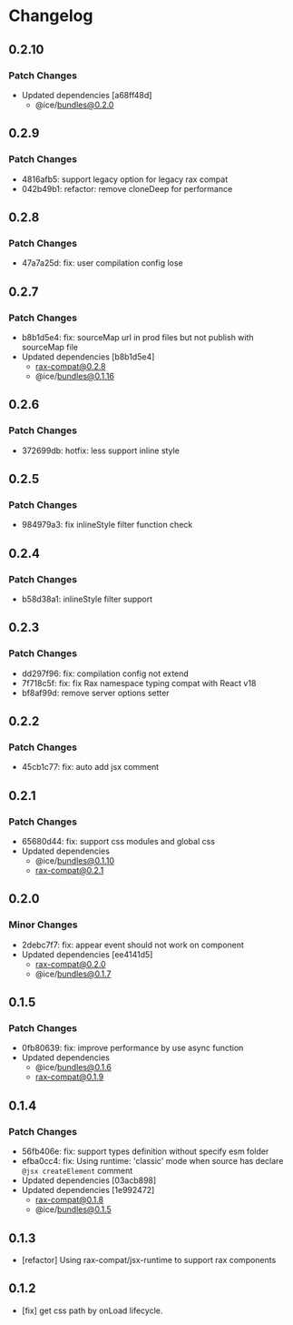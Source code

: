 # Changelog

## 0.2.10

### Patch Changes

- Updated dependencies [a68ff48d]
  - @ice/bundles@0.2.0

## 0.2.9

### Patch Changes

- 4816afb5: support legacy option for legacy rax compat
- 042b49b1: refactor: remove cloneDeep for performance

## 0.2.8

### Patch Changes

- 47a7a25d: fix: user compilation config lose

## 0.2.7

### Patch Changes

- b8b1d5e4: fix: sourceMap url in prod files but not publish with sourceMap file
- Updated dependencies [b8b1d5e4]
  - rax-compat@0.2.8
  - @ice/bundles@0.1.16

## 0.2.6

### Patch Changes

- 372699db: hotfix: less support inline style

## 0.2.5

### Patch Changes

- 984979a3: fix inlineStyle filter function check

## 0.2.4

### Patch Changes

- b58d38a1: inlineStyle filter support

## 0.2.3

### Patch Changes

- dd297f96: fix: compilation config not extend
- 7f718c5f: fix: fix Rax namespace typing compat with React v18
- bf8af99d: remove server options setter

## 0.2.2

### Patch Changes

- 45cb1c77: fix: auto add jsx comment

## 0.2.1

### Patch Changes

- 65680d44: fix: support css modules and global css
- Updated dependencies
  - @ice/bundles@0.1.10
  - rax-compat@0.2.1

## 0.2.0

### Minor Changes

- 2debc7f7: fix: appear event should not work on component
- Updated dependencies [ee4141d5]
  - rax-compat@0.2.0
  - @ice/bundles@0.1.7

## 0.1.5

### Patch Changes

- 0fb80639: fix: improve performance by use async function
- Updated dependencies
  - @ice/bundles@0.1.6
  - rax-compat@0.1.9

## 0.1.4

### Patch Changes

- 56fb406e: fix: support types definition without specify esm folder
- efba0cc4: fix: Using runtime: 'classic' mode when source has declare `@jsx createElement` comment
- Updated dependencies [03acb898]
- Updated dependencies [1e992472]
  - rax-compat@0.1.8
  - @ice/bundles@0.1.5

## 0.1.3

- [refactor] Using rax-compat/jsx-runtime to support rax components

## 0.1.2

- [fix] get css path by onLoad lifecycle.
